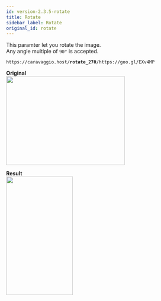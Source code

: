 ```yaml
---
id: version-2.3.5-rotate
title: Rotate
sidebar_label: Rotate
original_id: rotate
---
```


This paramter let you rotate the image.    
Any angle multiple of `90°` is accepted.

<pre><code class="hljs css html">https://caravaggio.host/<strong>rotate_270</strong>/https://goo.gl/EXv4MP</code></pre>

**Original**     
<img width="320" height="240" src="assets/example/girls.jpeg" />

**Result**     
<img width="180" height="320" src="assets/example/rotate.jpeg" />
